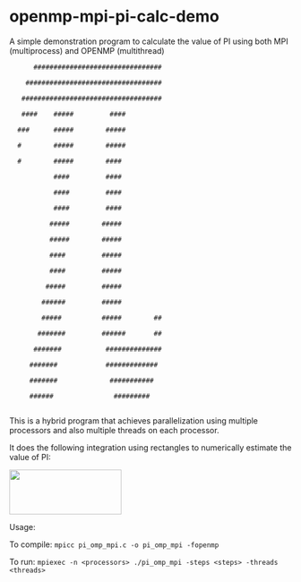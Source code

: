 # openmp-mpi-pi-calc-demo
A simple demonstration program to calculate the value of PI using both MPI (multiprocess) and OPENMP (multithread)

```
      ################################  

    ##################################  

   ###################################  

   ####    #####         ####           

  ###      #####        #####           

  #        #####        #####           

  #        #####        ####            

           ####         ####            

           ####         ####            

           ####         ####            

          #####        #####            

          #####        #####            

          ####         #####            

          ####         #####            

         #####         #####            

        ######         #####            

        #####          #####        ##  

       #######         ######       ##  

      #######           ##############  

     #######            #############   

     #######             ###########    

     ######               #########     


```

This is a hybrid program that achieves parallelization using multiple processors and also multiple threads on each processor.

It does the following integration using rectangles to numerically estimate the value of PI:

<img src="https://user-images.githubusercontent.com/39578361/133594893-341f6b01-c046-4311-a0f9-8e5577bd1bd7.png" width="200" height="80" />

Usage: 

To compile: ```mpicc pi_omp_mpi.c -o pi_omp_mpi -fopenmp```

To run: ```mpiexec -n <processors> ./pi_omp_mpi -steps <steps> -threads <threads>```
